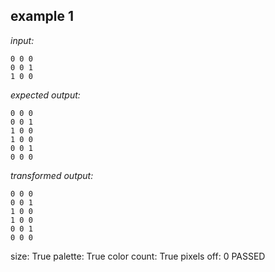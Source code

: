 
## example 1
*input:*
```
0 0 0
0 0 1
1 0 0
```
*expected output:*
```
0 0 0
0 0 1
1 0 0
1 0 0
0 0 1
0 0 0
```
*transformed output:*
```
0 0 0
0 0 1
1 0 0
1 0 0
0 0 1
0 0 0
```
size: True
palette: True
color count: True
pixels off: 0
PASSED
